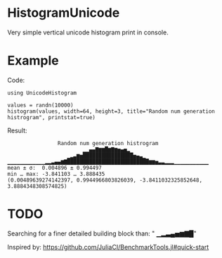 # HistogramUnicode
Very simple vertical unicode histogram print in console. 

# Example
Code:
```
using UnicodeHistogram

values = randn(10000)
histogram(values, width=64, height=3, title="Random num generation histrogram", printstat=true)
```
Result:
```
                Random num generation histrogram
                        ▁▁▄▄▇▆▆█▆▇▆▅▄▅▂                         
                   ▁▂▃▆▅████████████████▅▄▃▁                    
▁▁▁▁▁▁▁▁▁▁▁▁▂▂▃▄▄▆▇██████████████████████████▆▆▅▃▃▂▂▂▁▁▁▁▁▁▁▁▁▁▁
mean ± σ:  0.004896 ± 0.994497
min … max: -3.841103 … 3.888435
(0.00489639274142397, 0.9944966803826039, -3.8411032325852648, 3.8884348308574825)
```

# TODO
Searching for a finer detailed building block than: " ▁▂▃▄▅▆▇█"


Inspired by: https://github.com/JuliaCI/BenchmarkTools.jl#quick-start